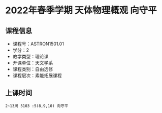 # 2022年春季学期 天体物理概观 向守平






## 课程信息

- 课程号：ASTRON1501.01
- 学分：2
- 教学类型：理论课
- 开课单位：天文学系
- 课程类别：自由选修
- 课程层次：素能拓展课程

## 上课时间

```
2~13周 5103 :5(8,9,10) 向守平
```

